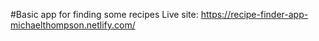 #Basic app for finding some recipes
Live site: https://recipe-finder-app-michaelthompson.netlify.com/ 
